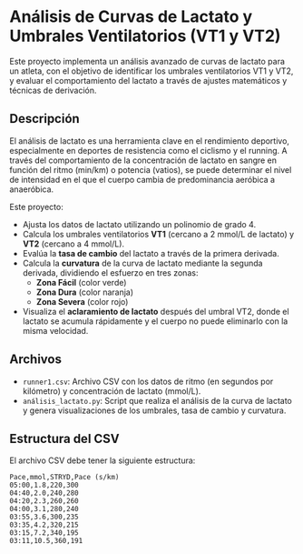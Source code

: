 # Análisis de Curvas de Lactato y Umbrales Ventilatorios (VT1 y VT2)

Este proyecto implementa un análisis avanzado de curvas de lactato para un atleta, con el objetivo de identificar los umbrales ventilatorios VT1 y VT2, y evaluar el comportamiento del lactato a través de ajustes matemáticos y técnicas de derivación.

## Descripción

El análisis de lactato es una herramienta clave en el rendimiento deportivo, especialmente en deportes de resistencia como el ciclismo y el running. A través del comportamiento de la concentración de lactato en sangre en función del ritmo (min/km) o potencia (vatios), se puede determinar el nivel de intensidad en el que el cuerpo cambia de predominancia aeróbica a anaeróbica.

Este proyecto:
- Ajusta los datos de lactato utilizando un polinomio de grado 4.
- Calcula los umbrales ventilatorios **VT1** (cercano a 2 mmol/L de lactato) y **VT2** (cercano a 4 mmol/L).
- Evalúa la **tasa de cambio** del lactato a través de la primera derivada.
- Calcula la **curvatura** de la curva de lactato mediante la segunda derivada, dividiendo el esfuerzo en tres zonas:
  - **Zona Fácil** (color verde)
  - **Zona Dura** (color naranja)
  - **Zona Severa** (color rojo)
- Visualiza el **aclaramiento de lactato** después del umbral VT2, donde el lactato se acumula rápidamente y el cuerpo no puede eliminarlo con la misma velocidad.

## Archivos

- `runner1.csv`: Archivo CSV con los datos de ritmo (en segundos por kilómetro) y concentración de lactato (mmol/L).
- `análisis_lactato.py`: Script que realiza el análisis de la curva de lactato y genera visualizaciones de los umbrales, tasa de cambio y curvatura.

## Estructura del CSV

El archivo CSV debe tener la siguiente estructura:

```csv
Pace,mmol,STRYD,Pace (s/km)
05:00,1.8,220,300
04:40,2.0,240,280
04:20,2.3,260,260
04:00,3.1,280,240
03:55,3.6,300,235
03:35,4.2,320,215
03:15,7.2,340,195
03:11,10.5,360,191


